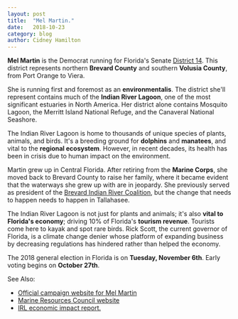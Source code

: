 ```yaml
---
layout: post
title:  "Mel Martin."
date:   2018-10-23
category: blog
author: Cidney Hamilton
---
```


**Mel Martin** is the Democrat running for Florida's Senate [District 14](https://www.flsenate.gov/Senators/S14). This district represents northern **Brevard County** and southern **Volusia County**, from Port Orange to Viera.

She is running first and foremost as an **environmentalis**. The district she'll represent contains much of the **Indian River Lagoon**, one of the most significant estuaries in North America. Her district alone contains Mosquito Lagoon, the Merritt Island National Refuge, and the Canaveral National Seashore. 

The Indian River Lagoon is home to thousands of unique species of plants, animals, and birds. It's a breeding ground for **dolphins** and **manatees**, and vital to the **regional ecosystem**. However, in recent decades, its health has been in crisis due to human impact on the environment.

Martin grew up in Central Florida. After retiring from the **Marine Corps**, she moved back to Brevard County to raise her family, where it became evident that the waterways she grew up with are in jeopardy. She previously served as president of the [Brevard Indian River Coalition](https://helpthelagoon.org/), but the change that needs to happen needs to happen in Tallahasee.

The Indian River Lagoon is not just for plants and animals; it's also **vital to Florida's economy**; driving 10% of Florida's **tourism revenue**. Tourists come here to kayak and spot rare birds. Rick Scott, the current governor of Florida, is a climate change denier whose platform of expanding business by decreasing regulations has hindered rather than helped the economy. 

The 2018 general election in Florida is on **Tuesday, November 6th**. Early voting begins on **October 27th**.

See Also:
* [Official campaign website for Mel Martin](https://www.melforsenate14.com/)
* [Marine Resources Council website](https://savetheirl.org/)
* [IRL economic impact report.](http://loveourlagoon.com/IRL-Economic-Valuation-Update-07252016.pdf)


